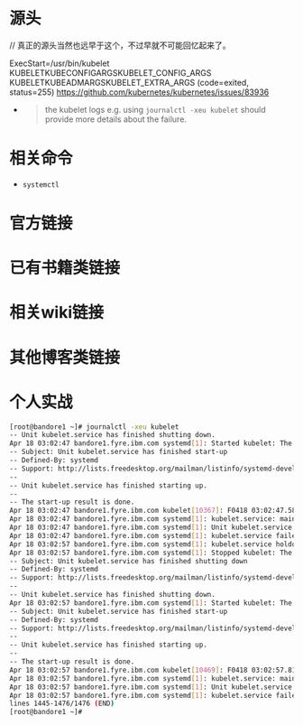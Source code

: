 
# 源头
// 真正的源头当然也远早于这个，不过早就不可能回忆起来了。

ExecStart=/usr/bin/kubelet KUBELETKUBECONFIGARGSKUBELET_CONFIG_ARGS KUBELETKUBEADMARGSKUBELET_EXTRA_ARGS (code=exited, status=255) https://github.com/kubernetes/kubernetes/issues/83936
- > the kubelet logs e.g. using `journalctl -xeu kubelet` should provide more details about the failure.

# 相关命令

- `systemctl`

# 官方链接

# 已有书籍类链接

# 相关wiki链接

# 其他博客类链接

# 个人实战

```sh
[root@bandore1 ~]# journalctl -xeu kubelet
-- Unit kubelet.service has finished shutting down.
Apr 18 03:02:47 bandore1.fyre.ibm.com systemd[1]: Started kubelet: The Kubernetes Node Agent.
-- Subject: Unit kubelet.service has finished start-up
-- Defined-By: systemd
-- Support: http://lists.freedesktop.org/mailman/listinfo/systemd-devel
--
-- Unit kubelet.service has finished starting up.
--
-- The start-up result is done.
Apr 18 03:02:47 bandore1.fyre.ibm.com kubelet[10367]: F0418 03:02:47.584726   10367 server.go:199] failed to load Kubelet config file /var/lib/kubelet/con
Apr 18 03:02:47 bandore1.fyre.ibm.com systemd[1]: kubelet.service: main process exited, code=exited, status=255/n/a
Apr 18 03:02:47 bandore1.fyre.ibm.com systemd[1]: Unit kubelet.service entered failed state.
Apr 18 03:02:47 bandore1.fyre.ibm.com systemd[1]: kubelet.service failed.
Apr 18 03:02:57 bandore1.fyre.ibm.com systemd[1]: kubelet.service holdoff time over, scheduling restart.
Apr 18 03:02:57 bandore1.fyre.ibm.com systemd[1]: Stopped kubelet: The Kubernetes Node Agent.
-- Subject: Unit kubelet.service has finished shutting down
-- Defined-By: systemd
-- Support: http://lists.freedesktop.org/mailman/listinfo/systemd-devel
--
-- Unit kubelet.service has finished shutting down.
Apr 18 03:02:57 bandore1.fyre.ibm.com systemd[1]: Started kubelet: The Kubernetes Node Agent.
-- Subject: Unit kubelet.service has finished start-up
-- Defined-By: systemd
-- Support: http://lists.freedesktop.org/mailman/listinfo/systemd-devel
--
-- Unit kubelet.service has finished starting up.
--
-- The start-up result is done.
Apr 18 03:02:57 bandore1.fyre.ibm.com kubelet[10469]: F0418 03:02:57.816707   10469 server.go:199] failed to load Kubelet config file /var/lib/kubelet/con
Apr 18 03:02:57 bandore1.fyre.ibm.com systemd[1]: kubelet.service: main process exited, code=exited, status=255/n/a
Apr 18 03:02:57 bandore1.fyre.ibm.com systemd[1]: Unit kubelet.service entered failed state.
Apr 18 03:02:57 bandore1.fyre.ibm.com systemd[1]: kubelet.service failed.
lines 1445-1476/1476 (END)
[root@bandore1 ~]#
```

